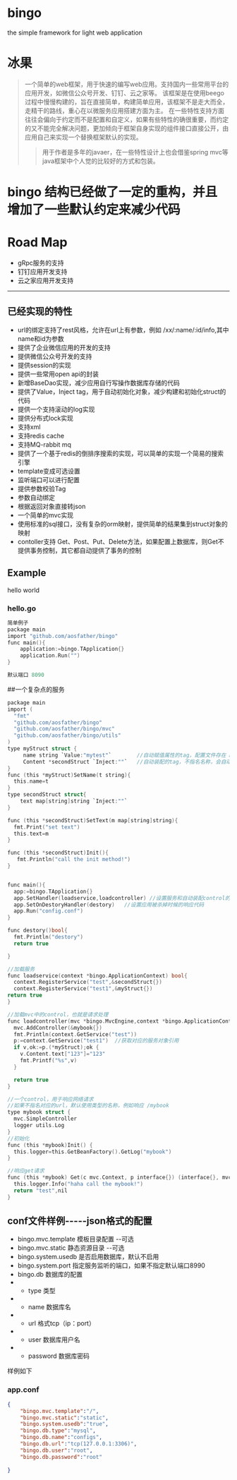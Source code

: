 # bingo
the simple framework for light web application

# 冰果
> 一个简单的web框架，用于快速的编写web应用。支持国内一些常用平台的应用开发，如微信公众号开发、钉钉、云之家等。
该框架是在使用beego过程中慢慢构建的，旨在直接简单，构建简单应用，该框架不是走大而全，走精干的路线，重心在以微服务应用搭建方面为主。
在一些特性支持方面往往会偏向于约定而不是配置和自定义，如果有些特性的确很重要，而约定的又不能完全解决问题，更加倾向于框架自身实现的组件接口直接公开，由应用自己来实现一个替换框架默认的实现。
>  > 用于作者是多年的javaer，在一些特性设计上也会借鉴spring mvc等java框架中个人觉的比较好的方式和包装。


# bingo 结构已经做了一定的重构，并且增加了一些默认约定来减少代码

# Road Map
* gRpc服务的支持
* 钉钉应用开发支持
* 云之家应用开发支持

------------------------------------------------
## 已经实现的特性
* url的绑定支持了rest风格，允许在url上有参数，例如 /xx/:name/:id/info,其中name和id为参数
* 提供了企业微信应用的开发的支持
* 提供微信公众号开发的支持
* 提供session的实现
* 提供一些常用open api的封装
* 新增BaseDao实现，减少应用自行写操作数据库存储的代码
* 提供了Value，Inject tag，用于自动初始化对象，减少构建和初始化struct的代码
* 提供一个支持滚动的log实现
* 提供分布式lock实现
* 支持xml
* 支持redis cache
* 支持MQ-rabbit mq
* 提供了一个基于redis的倒排序搜索的实现，可以简单的实现一个简易的搜索引擎
* template变成可选设置
* 监听端口可以进行配置
*  提供参数校验Tag
*  参数自动绑定
*  根据返回对象直接转json
*  一个简单的mvc实现
*  使用标准的sql接口，没有复杂的orm映射，提供简单的结果集到struct对象的映射
*  contoller支持 Get、Post、Put、Delete方法，如果配置上数据库，则Get不提供事务控制，其它都自动提供了事务的控制

## Example
hello world
### hello.go

```c
简单例子
package main
import "github.com/aosfather/bingo"
func main(){
    application:=bingo.TApplication{}
    application.Run("")
}

默认端口 8090

```
##一个复杂点的服务
```c
package main
import (
  "fmt"
  "github.com/aosfather/bingo"
  "github.com/aosfather/bingo/mvc"
  "github.com/aosfather/bingo/utils"
)
type myStruct struct {
     name string `Value:"mytest"`        //自动赋值属性的tag，配置文件存在 mytest的属性值。如果不是公开的，则会调用Setxxx方法进行赋值
     Content *secondStruct `Inject:""`   //自动装配的tag，不指名名称，会自动装配对应类型的。如果属性不是公开的，则会调用Setxxx方法
}
func (this *myStruct)SetName(t string){
  this.name=t
}
type secondStruct struct{
    text map[string]string `Inject:""`
}

func (this *secondStruct)SetText(m map[string]string){
  fmt.Print("set text")
  this.text=m
}

func (this *secondStruct)Init(){
   fmt.Println("call the init method!")
}


func main(){
  app:=bingo.TApplication{}
  app.SetHandler(loadservice,loadcontroller) //设置服务和自动装配control的方法
  app.SetOnDestoryHandler(destory)   //设置应用被杀掉时候的响应代码
  app.Run("config.conf")
}

func destory()bool{
  fmt.Println("destory")
  return true

}

//加载服务
func loadservice(context *bingo.ApplicationContext) bool{
  context.RegisterService("test",&secondStruct{})
  context.RegisterService("test1",&myStruct{})
return true
}

//加载mvc中的control，也就是请求处理
func loadcontroller(mvc *bingo.MvcEngine,context *bingo.ApplicationContext) bool {
  mvc.AddController(&mybook{})
  fmt.Println(context.GetService("test"))
  p:=context.GetService("test1")  //获取对应的服务对象引用
  if v,ok:=p.(*myStruct);ok {
    v.Content.text["123"]="123"
    fmt.Printf("%s",v)
  }

  return true
}

//一个control，用于响应网络请求
//如果不指名对应的url，默认使用类型的名称，例如响应 /mybook
type mybook struct {
  mvc.SimpleController
  logger utils.Log
}
//初始化
func (this *mybook)Init() {
  this.logger=this.GetBeanFactory().GetLog("mybook")
}

//响应get请求
func (this *mybook) Get(c mvc.Context, p interface{}) (interface{}, mvc.BingoError) {
  this.logger.Info("haha call the mybook!")
  return "test",nil
}


```



## conf文件样例-----json格式的配置
* bingo.mvc.template 模板目录配置  --可选
* bingo.mvc.static  静态资源目录   --可选
* bingo.system.usedb 是否启用数据库，默认不启用
* bingo.system.port 指定服务监听的端口，如果不指定默认端口8990
* bingo.db 数据库的配置
* * type 类型
* * name 数据库名
* * url 格式tcp（ip：port） 
* * user 数据库用户名
* * password 数据库密码

样例如下
### app.conf
```json
{
	"bingo.mvc.template":"/",
	"bingo.mvc.static":"static",
	"bingo.system.usedb":"true",
	"bingo.db.type":"mysql",
	"bingo.db.name":"configs",
	"bingo.db.url":"tcp(127.0.0.1:3306)",
	"bingo.db.user":"root",
	"bingo.db.password":"root"
	
}
```

